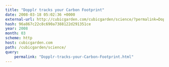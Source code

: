 ```yaml
---
title: "Dopplr tracks your Carbon Footprint"
date: 2008-03-18 05:02:36 +0000
external-url: http://cubicgarden.com/cubicgarden/science/?permalink=Dopplr-tracks-your-Carbon-Footprint.html
hash: 96a867c22c8c690a7388122d291351ce
year: 2008
month: 03
scheme: http
host: cubicgarden.com
path: /cubicgarden/science/
query:
    permalink: "Dopplr-tracks-your-Carbon-Footprint.html"
---
```



